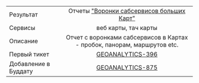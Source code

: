 | | |
|:------------- |:-------------:|
| Результат | Отчеты ["Воронки сабсервисов больших Карт"](https://stat.yandex-team.ru/Maps/Adhoc/maps_subservices_funnel)|
| Сервисы | веб карты, тач карты |
| Описание | Отчет с воронками сабсервисов в Картах - пробок, панорам, маршрутов etc. |
| Первый тикет | [GEOANALYTICS-396](https://st.yandex-team.ru/GEOANALYTICS-396) |
| Добавление в Буддату | [GEOANALYTICS-875](https://st.yandex-team.ru/GEOANALYTICS-875)
